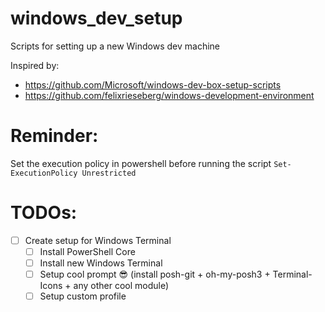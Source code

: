 # windows_dev_setup
Scripts for setting up a new Windows dev machine

Inspired by:
- https://github.com/Microsoft/windows-dev-box-setup-scripts
- https://github.com/felixrieseberg/windows-development-environment

# Reminder:
Set the execution policy in powershell before running the script
```Set-ExecutionPolicy Unrestricted```

# TODOs:
- [ ] Create setup for Windows Terminal
  - [ ] Install PowerShell Core
  - [ ] Install new Windows Terminal
  - [ ] Setup cool prompt 😎 (install posh-git + oh-my-posh3 + Terminal-Icons + any other cool module)
  - [ ] Setup custom profile
